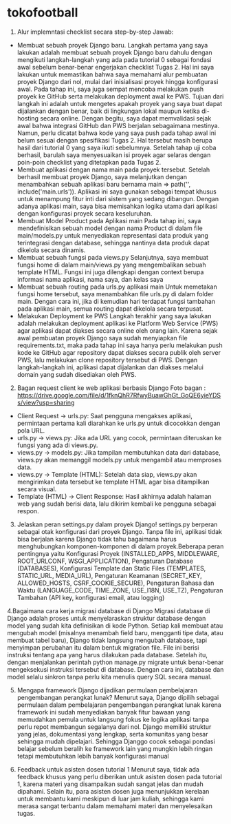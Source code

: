 # tokofootball
1. Alur implemntasi checklist secara step-by-step
Jawab:
- Membuat sebuah proyek Django baru.
Langkah pertama yang saya lakukan adalah membuat sebuah proyek Django baru dahulu dengan mengikuti langkah-langkah yang ada pada tutorial 0 sebagai fondasi awal sebelum benar-benar engerjakan checklist Tugas 2. Hal ini saya lakukan untuk memastikan bahwa saya memahami alur pembuatan proyek Django dari nol, mulai dari inisialisasi proyek hingga konfigurasi awal.
Pada tahap ini, saya juga sempat mencoba melakukan push proyek ke GitHub serta melakukan deployment awal ke PWS. Tujuan dari langkah ini adalah untuk mengetes apakah proyek yang saya buat dapat dijalankan dengan benar, baik di lingkungan lokal maupun ketika di-hosting secara online. Dengan begitu, saya dapat memvalidasi sejak awal bahwa integrasi GitHub dan PWS berjalan sebagaimana mestinya.
Namun, perlu dicatat bahwa kode yang saya push pada tahap awal ini belum sesuai dengan spesifikasi Tugas 2. Hal tersebut masih berupa hasil dari tutorial 0 yang saya ikuti sebelumnya. Setelah tahap uji coba berhasil, barulah saya menyesuaikan isi proyek agar selaras dengan poin-poin checklist yang ditetapkan pada Tugas 2.
- Membuat aplikasi dengan nama main pada proyek tersebut.
Setelah berhasil membuat proyek Django, saya melanjutkan dengan menambahkan sebuah aplikasi baru bernama main => path('', include('main.urls')). Aplikasi ini saya gunakan sebagai tempat khusus untuk menampung fitur inti dari sistem yang sedang dibangun. Dengan adanya aplikasi main, saya bisa memisahkan logika utama dari aplikasi dengan konfigurasi proyek secara keseluruhan.
- Membuat Model Product pada Aplikasi main
Pada tahap ini, saya mendefinisikan sebuah model dengan nama Product di dalam file main/models.py untuk menyediakan representasi data produk yang terintegrasi dengan database, sehingga nantinya data produk dapat dikelola secara dinamis.
- Membuat sebuah fungsi pada views.py
Selanjutnya, saya membuat fungsi home di dalam main/views.py yang mengembalikan sebuah template HTML. Fungsi ini juga dilengkapi dengan context berupa informasi nama aplikasi, nama saya, dan kelas saya
- Membuat sebuah routing pada urls.py aplikasi main
Untuk memetakan fungsi home tersebut, saya menambahkan file urls.py di dalam folder main. Dengan cara ini, jika di kemudian hari terdapat fungsi tambahan pada aplikasi main, semua routing dapat dikelola secara terpusat.
- Melakukan Deployment ke PWS
Langkah terakhir yang saya lakukan adalah melakukan deployment aplikasi ke Platform Web Service (PWS) agar aplikasi dapat diakses secara online oleh orang lain. Karena sejak awal pembuatan proyek Django saya sudah menyiapkan file requirements.txt, maka pada tahap ini saya hanya perlu melakukan push kode ke GitHub agar repository dapat diakses secara publik oleh server PWS, lalu melakukan clone repository tersebut di PWS. Dengan langkah-langkah ini, aplikasi dapat dijalankan dan diakses melalui domain yang sudah disediakan oleh PWS.

2. Bagan request client ke web aplikasi berbasis Django 
Foto bagan :
https://drive.google.com/file/d/1fknQhR7RfwyBuawGhGt_GoQE6yieYDSs/view?usp=sharing
- Client Request → urls.py: Saat pengguna mengakses aplikasi, permintaan pertama kali diarahkan ke urls.py untuk dicocokkan dengan pola URL.
- urls.py → views.py: Jika ada URL yang cocok, permintaan diteruskan ke fungsi yang ada di views.py.
- views.py → models.py: Jika tampilan membutuhkan data dari database, views.py akan memanggil models.py untuk mengambil atau memproses data.
- views.py → Template (HTML): Setelah data siap, views.py akan mengirimkan data tersebut ke template HTML agar bisa ditampilkan secara visual.
- Template (HTML) → Client Response: Hasil akhirnya adalah halaman web yang sudah berisi data, lalu dikirim kembali ke pengguna sebagai respon.

3. Jelaskan peran settings.py dalam proyek Django!
settings.py berperan sebagai otak konfigurasi dari proyek Django. Tanpa file ini, aplikasi tidak bisa berjalan karena Django tidak tahu bagaimana harus menghubungkan komponen-komponen di dalam proyek.Beberapa peran pentingnya yaitu Konfigurasi Proyek (INSTALLED_APPS, MIDDLEWARE, ROOT_URLCONF, WSGI_APPLICATION), Pengaturan Database (DATABASES), Konfigurasi Template dan Static Files (TEMPLATES, STATIC_URL, MEDIA_URL), Pengaturan Keamanan (SECRET_KEY, ALLOWED_HOSTS, CSRF_COOKIE_SECURE), Pengaturan Bahasa dan Waktu (LANGUAGE_CODE, TIME_ZONE, USE_I18N, USE_TZ), Pengaturan Tambahan (API key, konfigurasi email, atau logging)

4.Bagaimana cara kerja migrasi database di Django
Migrasi database di Django adalah proses untuk menyelaraskan struktur database dengan model yang sudah kita definisikan di kode Python. Setiap kali membuat atau mengubah model (misalnya menambah field baru, mengganti tipe data, atau membuat tabel baru), Django tidak langsung mengubah database, tapi menyimpan perubahan itu dalam bentuk migration file. File ini berisi instruksi tentang apa yang harus dilakukan pada database. Setelah itu, dengan menjalankan perintah python manage.py migrate untuk benar-benar mengeksekusi instruksi tersebut di database. Dengan cara ini, database dan model selalu sinkron tanpa perlu kita menulis query SQL secara manual.

5. Mengapa framework Django dijadikan permulaan pembelajaran pengembangan perangkat lunak?
Menurut saya, Django dipilih sebagai permulaan dalam pembelajaran pengembangan perangkat lunak karena framework ini sudah menyediakan banyak fitur bawaan yang memudahkan pemula untuk langsung fokus ke logika aplikasi tanpa perlu repot membangun segalanya dari nol. Django memiliki struktur yang jelas, dokumentasi yang lengkap, serta komunitas yang besar sehingga mudah dipelajari. Sehingga Djanggo cocok sebagai pondasi belajar sebelum beralih ke framework lain yang mungkin lebih ringan tetapi membutuhkan lebih banyak konfigurasi manual

6. Feedback untuk asisten dosen tutorial 1
Menurut saya, tidak ada feedback khusus yang perlu diberikan untuk asisten dosen pada tutorial 1, karena materi yang disampaikan sudah sangat jelas dan mudah dipahami. Selain itu, para asisten dosen juga menunjukkan kerelaan untuk membantu kami meskipun di luar jam kuliah, sehingga kami merasa sangat terbantu dalam memahami materi dan menyelesaikan tugas.